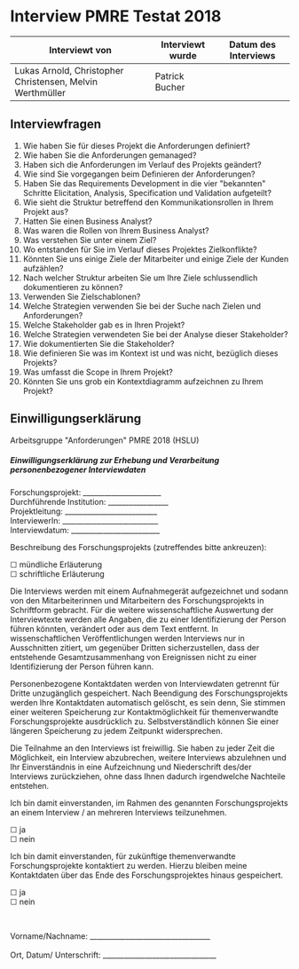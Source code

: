 # Interview PMRE Testat 2018

| Interviewt von | Interviewt wurde | Datum des Interviews |
|----------------|------------------|----------------------|
| Lukas Arnold, Christopher Christensen, Melvin Werthmüller | Patrick Bucher |  |

## Interviewfragen

1. Wie haben Sie für dieses Projekt die Anforderungen definiert?
2. Wie haben Sie die Anforderungen gemanaged?
3. Haben sich die Anforderungen im Verlauf des Projekts geändert?
4. Wie sind Sie vorgegangen beim Definieren der Anforderungen?
5. Haben Sie das Requirements Development in die vier "bekannten" Schritte Elicitation, Analysis, Specification und Validation aufgeteilt?
6. Wie sieht die Struktur betreffend den Kommunikationsrollen in Ihrem Projekt aus?
7. Hatten Sie einen Business Analyst?
8. Was waren die Rollen von Ihrem Business Analyst?
9. Was verstehen Sie unter einem Ziel?
10. Wo entstanden für Sie im Verlauf dieses Projektes Zielkonflikte?
11. Könnten Sie uns einige Ziele der Mitarbeiter und einige Ziele der Kunden aufzählen?
12. Nach welcher Struktur arbeiten Sie um Ihre Ziele schlussendlich dokumentieren zu können?
13. Verwenden Sie Zielschablonen?
14. Welche Strategien verwenden Sie bei der Suche nach Zielen und Anforderungen?
15. Welche Stakeholder gab es in Ihren Projekt?
16. Welche Strategien verwendeten Sie bei der Analyse dieser Stakeholder?
17. Wie dokumentierten Sie die Stakeholder?
18. Wie definieren Sie was im Kontext ist und was nicht, bezüglich dieses Projekts?
19. Was umfasst die Scope in Ihrem Projekt?
20. Könnten Sie uns grob ein Kontextdiagramm aufzeichnen zu Ihrem Projekt?

## Einwilligungserklärung

Arbeitsgruppe "Anforderungen" PMRE 2018 (HSLU)

##### Einwilligungserklärung zur Erhebung und Verarbeitung personenbezogener Interviewdaten 

Forschungsprojekt: ______________________ <br>
Durchführende Institution: _________________ <br>
Projektleitung: __________________________ <br>
InterviewerIn: ___________________________ <br>
Interviewdatum: _________________________ <br>

Beschreibung des Forschungsprojekts (zutreffendes bitte ankreuzen):

☐ mündliche Erläuterung <br>
☐ schriftliche Erläuterung 

Die Interviews werden mit einem Aufnahmegerät aufgezeichnet und sodann von den Mitarbeiterinnen und Mitarbeitern des Forschungsprojekts in Schriftform gebracht. Für die weitere wissenschaftliche Auswertung der Interviewtexte werden alle Angaben, die zu einer Identifizierung der Person führen könnten, verändert oder aus dem Text entfernt. In wissenschaftlichen Veröffentlichungen werden Interviews nur in Ausschnitten zitiert, um gegenüber Dritten sicherzustellen, dass der entstehende Gesamtzusammenhang von Ereignissen nicht zu einer Identifizierung der Person führen kann.

Personenbezogene Kontaktdaten werden von Interviewdaten getrennt für Dritte
unzugänglich gespeichert. Nach Beendigung des Forschungsprojekts werden Ihre Kontaktdaten automatisch gelöscht, es sein denn, Sie stimmen einer weiteren Speicherung
zur Kontaktmöglichkeit für themenverwandte Forschungsprojekte ausdrücklich zu. Selbstverständlich können Sie einer längeren Speicherung zu jedem Zeitpunkt
widersprechen.

Die Teilnahme an den Interviews ist freiwillig. Sie haben zu jeder Zeit die Möglichkeit, ein Interview abzubrechen, weitere Interviews abzulehnen und Ihr Einverständnis in eine Aufzeichnung und Niederschrift des/der Interviews zurückziehen, ohne dass Ihnen dadurch
irgendwelche Nachteile entstehen. 

Ich bin damit einverstanden, im Rahmen des genannten Forschungsprojekts an einem
Interview / an mehreren Interviews teilzunehmen.

☐ ja <br>
☐ nein 

Ich bin damit einverstanden, für zukünftige themenverwandte Forschungsprojekte kontaktiert zu werden. Hierzu bleiben meine Kontaktdaten über das Ende des Forschungsprojektes hinaus gespeichert.

☐ ja <br>
☐ nein

<br>

Vorname/Nachname: __________________________________
<br><br>
Ort, Datum/ Unterschrift: ________________________________


